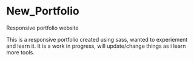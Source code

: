 # New_Portfolio
Responsive portfolio website


This is a responsive portfolio created using sass, wanted to experiement and learn it. It is a work in progress, will update/change things as i learn more tools. 
